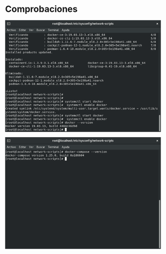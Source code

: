# Comprobaciones

![Docker](https://github.com/anasalasro/centOs-docker/blob/main/imagenes/comprobar.png) 

![Docker-Compose](https://github.com/anasalasro/centOs-docker/blob/main/imagenes/comprobacioncompose.png) 
